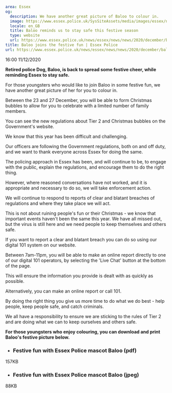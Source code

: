 ```yaml
area: Essex
og:
  description: We have another great picture of Baloo to colour in.
  image: https://www.essex.police.uk/SysSiteAssets/media/images/essex/news/news/2020/12-december/baloo_staysafeessex_facebook_twitter.jpg?crop=(15,0,585,300)&amp;w=600&amp;h=300&amp;scale=both
  locale: en_GB
  title: Baloo reminds us to stay safe this festive season
  type: website
  url: https://www.essex.police.uk/news/essex/news/news/2020/december/baloo-joins-the-festive-fun/
title: Baloo joins the festive fun | Essex Police
url: https://www.essex.police.uk/news/essex/news/news/2020/december/baloo-joins-the-festive-fun/
```

16:00 11/12/2020

**Retired police Dog, Baloo, is back to spread some festive cheer, while reminding Essex to stay safe.**

For those youngsters who would like to join Baloo in some festive fun, we have another great picture of her for you to colour in.

Between the 23 and 27 December, you will be able to form Christmas bubbles to allow for you to celebrate with a limited number of family members.

You can see the new regulations about Tier 2 and Christmas bubbles on the Government's website.

We know that this year has been difficult and challenging.

Our officers are following the Government regulations, both on and off duty, and we want to thank everyone across Essex for doing the same.

The policing approach in Essex has been, and will continue to be, to engage with the public, explain the regulations, and encourage them to do the right thing.

However, where reasoned conversations have not worked, and it is appropriate and necessary to do so, we will take enforcement action.

We will continue to respond to reports of clear and blatant breaches of regulations and where they take place we will act.

This is not about ruining people's fun or their Christmas - we know that important events haven't been the same this year. We have all missed out, but the virus is still here and we need people to keep themselves and others safe.

If you want to report a clear and blatant breach you can do so using our digital 101 system on our website.

Between 7am-11pm, you will be able to make an online report directly to one of our digital 101 operators, by selecting the 'Live Chat' button at the bottom of the page.

This will ensure the information you provide is dealt with as quickly as possible.

Alternatively, you can make an online report or call 101.

By doing the right thing you give us more time to do what we do best - help people, keep people safe, and catch criminals.

We all have a responsibility to ensure we are sticking to the rules of Tier 2 and are doing what we can to keep ourselves and others safe.

 **For those youngsters who enjoy colouring, you can download and print Baloo's festive picture below.**

 * ### Festive fun with Essex Police mascot Baloo (pdf)

157KB

 * ### Festive fun with Essex Police mascot Baloo (jpeg)

88KB
